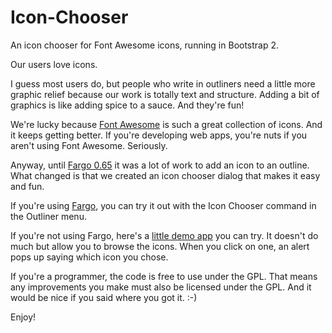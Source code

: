 Icon-Chooser
============

An icon chooser for Font Awesome icons, running in Bootstrap 2.

Our users love icons. 

I guess most users do, but people who write in outliners need a little more graphic relief because our work is totally text and structure. Adding a bit of graphics is like adding spice to a sauce. And they're fun!

We're lucky because <a href="http://fortawesome.github.io/Font-Awesome/">Font Awesome</a> is such a great collection of icons. And it keeps getting better. If you're developing web apps, you're nuts if you aren't using Font Awesome. Seriously.

Anyway, until <a href="http://worknotes.smallpicture.com/may2013/fargo065">Fargo 0.65</a> it was a lot of work to add an icon to an outline. What changed is that we created an icon chooser dialog that makes it easy and fun. 

If you're using <a href="http://fargo.io/">Fargo</a>, you can try it out with the Icon Chooser command in the Outliner menu.

If you're not using Fargo, here's a <a href="http://smallpicture.com/demos/iconChooser.html">little demo app</a> you can try. It doesn't do much but allow you to browse the icons. When you click on one, an alert pops up saying which icon you chose. 

If you're a programmer, the code is free to use under the GPL. That means any improvements you make must also be licensed under the GPL. And it would be nice if you said where you got it. :-)

Enjoy! 
